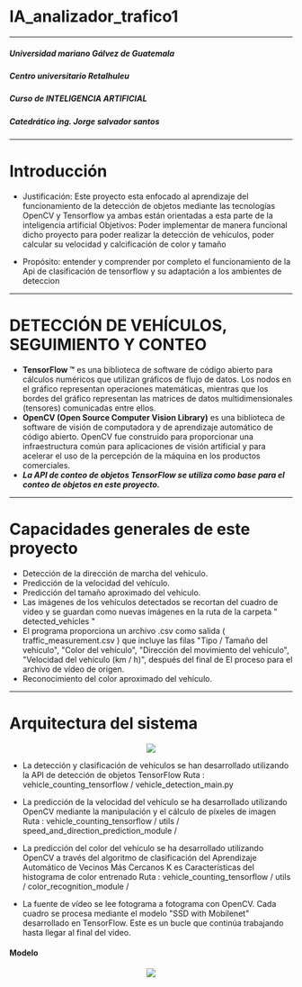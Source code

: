 # IA_analizador_trafico1
___
##### Universidad mariano Gálvez de Guatemala
##### Centro universitario Retalhuleu
##### Curso de INTELIGENCIA ARTIFICIAL
##### Catedrático ing. Jorge salvador santos
___

# Introducción
- Justificación: Este proyecto esta enfocado al aprendizaje del funcionamiento de la detección de objetos mediante las tecnologías OpenCV y Tensorflow ya ambas están orientadas a esta parte de la inteligencia artificial
Objetivos: Poder implementar de manera funcional dicho proyecto para poder realizar la detección de vehículos, poder calcular su velocidad y calcificación de color y tamaño

- Propósito: entender y comprender por completo el funcionamiento de la Api de clasificación de tensorflow y su adaptación a los ambientes de deteccion
___

# DETECCIÓN DE VEHÍCULOS, SEGUIMIENTO Y CONTEO
- **TensorFlow ™** es una biblioteca de software de código abierto para cálculos numéricos que utilizan gráficos de flujo de datos. Los nodos en el gráfico representan operaciones matemáticas, mientras que los bordes del gráfico representan las matrices de datos multidimensionales (tensores) comunicadas entre ellos.
- **OpenCV (Open Source Computer Vision Library)** es una biblioteca de software de visión de computadora y de aprendizaje automático de código abierto. OpenCV fue construido para proporcionar una infraestructura común para aplicaciones de visión artificial y para acelerar el uso de la percepción de la máquina en los productos comerciales.
- ***La API de conteo de objetos TensorFlow se utiliza como base para el conteo de objetos en este proyecto.***
___

# Capacidades generales de este proyecto
- Detección de la dirección de marcha del vehículo. 
- Predicción de la velocidad del vehículo. 
- Predicción del tamaño aproximado del vehículo. 
- Las imágenes de los vehículos detectados se recortan del cuadro de video y se guardan como nuevas imágenes en la ruta de la carpeta " detected_vehicles " 
- El programa proporciona un archivo .csv como salida ( traffic_measurement.csv ) que incluye las filas "Tipo / Tamaño del vehículo", "Color del vehículo", "Dirección del movimiento del vehículo", "Velocidad del vehículo (km / h)", después del final de El proceso para el archivo de vídeo de origen. 
- Reconocimiento del color aproximado del vehículo. 
___
# Arquitectura del sistema
<p align="center">
  <img src="https://user-images.githubusercontent.com/22610163/35445395-8dba4406-02c2-11e8-84bf-b480edbe9472.jpg">
</p>

- La detección y clasificación de vehículos se han desarrollado utilizando la API de detección de objetos TensorFlow
Ruta :  vehicle_counting_tensorflow / vehicle_detection_main.py 

- La predicción de la velocidad del vehículo se ha desarrollado utilizando OpenCV mediante la manipulación y el cálculo de píxeles de imagen
 Ruta : vehicle_counting_tensorflow / utils / speed_and_direction_prediction_module / 

- La predicción del color del vehículo se ha desarrollado utilizando OpenCV a través del algoritmo de clasificación del Aprendizaje Automático de Vecinos Más Cercanos K es Características del histograma de color entrenado
 Ruta : vehicle_counting_tensorflow / utils / color_recognition_module / 

- La fuente de vídeo se lee fotograma a fotograma con OpenCV. Cada cuadro se procesa mediante el modelo "SSD with Mobilenet" desarrollado en TensorFlow. Este es un bucle que continúa trabajando hasta llegar al final del video.

#### Modelo
<p align="center">
  <img src="https://user-images.githubusercontent.com/22610163/48481757-b1d5a900-e81f-11e8-824b-4317115fe5b4.png">
</p>


